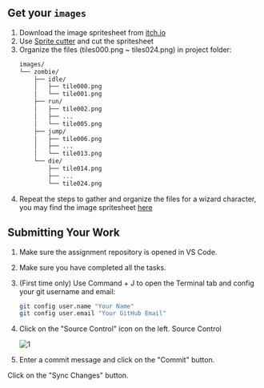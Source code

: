 ## Get your `images`

1. Download the image spritesheet from [itch.io](https://lhteam.itch.io/zombie-toast)
2. Use [Sprite cutter](https://ezgif.com/sprite-cutter) and cut the spritesheet
3. Organize the files (tiles000.png ~ tiles024.png) in project folder:
    ```md
    images/
    └── zombie/
        ├── idle/
        │   ├── tile000.png
        │   └── tile001.png
        ├── run/
        │   ├── tile002.png
        │   ├── ...
        │   └── tile005.png
        ├── jump/
        │   ├── tile006.png
        │   ├── ...
        │   └── tile013.png
        └── die/
            ├── tile014.png
            ├── ...
            └── tile024.png
    ```
4. Repeat the steps to gather and organize the files for a wizard character, you may find the image spritesheet [here](https://luizmelo.itch.io/)
## Submitting Your Work

1. Make sure the assignment repository is opened in VS Code.

2. Make sure you have completed all the tasks.

3. (First time only)
Use Command + J to open the Terminal tab and config your git username and email:
    ```bash
    git config user.name "Your Name"
    git config user.email "Your GitHub Email"
    ```

4. Click on the "Source Control" icon on the left. Source Control

    ![1](https://github.com/BlueinnoClassroom/404B-L2.1-Template/assets/155412668/2c31026e-c14d-484f-bb9e-dc87189a0216)

5. Enter a commit message and click on the "Commit" button.

Click on the "Sync Changes" button.
